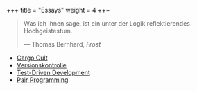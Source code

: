 +++
title = "Essays"
weight = 4
+++

> Was ich Ihnen sage, ist ein unter der Logik reflektierendes Hochgeistestum.
> 
> — Thomas Bernhard, _Frost_

- [Cargo Cult](cargo-cult/)
- [Versionskontrolle](versionskontrolle/)
- [Test-Driven Development](test-driven-development/)
- [Pair Programming](pair-programming/)
